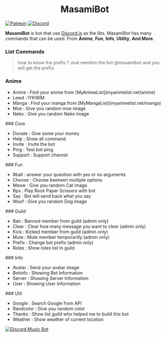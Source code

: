 <h1 align="center">MasamiBot</h1>

[![Patreon](http://ionicabizau.github.io/badges/patreon.svg)](https://patreon.com/masamiakizuki)
[![Discord](https://discordapp.com/api/guilds/411750522345881621/embed.png)](https://discord.io/masamibot-official)

**MasamiBot** is bot that use [Discord.js](https://discord.js.org/#/) as the libs. MasamiBot has many commands that can be used. From **Anime**, **Fun**, **Info**, **Utility**, **And More**.

### List Commands
> how to know the prefix ? Just mention the bot @masamibot and you will get the prefix.

### Anime
<ul>
  <li>Anime : Find your anime from [MyAnimeList](myanimelist.net/anime)</li>
  <li>Lewd : IYKWIM</li>
  <li>Manga : Find your manga from [MyMangaList](myanimelist.net/manga)</li>
  <li>Moe : Give you random moe image</li>
  <li>Neko : Give you random Neko Image</li>
</ul> 
### Core
<ul>
  <li>Donate : Give some your money</li>
  <li>Help : Show all command</li>
  <li>Invite : Invite the bot</li>
  <li>Ping : Test bot ping</li>
  <li>Support : Support channel</li>
</ul>
### Fun
<ul>
  <li>8ball : answer your question with yes or no arguments</li>
  <li>Choose : Choose beetwen multiple options</li>
  <li>Meow : Give you random Cat image</li>
  <li>Rps : Play Rock Paper Scissors with bot</li>
  <li>Say : Bot will send back what you say</li>
  <li>Woof : Give you random Dog image</li>
</ul>
### Guild
<ul>
  <li>Ban : Banned member from guild (admin only)</li>
  <li>Clear : Clear how many message you want to clear (admin only)</li>
  <li>Kick : Kicked member from guild (admin only)</li>
  <li>Mute : Mute member temporarilly (admin only)</li>
  <li>Prefix : Change bot prefix (admin only)</li>
  <li>Roles : Show roles list in guild</li>
</ul>
### Info
<ul>
  <li>Avatar : Send your avatar image</li>
  <li>Botinfo : Showing Bot Information</li>
  <li>Server : Showing Server Information</li>
  <li>User : Showing User Information</li>
</ul>
### Util
<ul>
  <li>Google : Search Google from API</li>
  <li>Randcolor : Give you random color</li>
  <li>Thanks : Show list guild who helped me to build this bot</li>
  <li>Weather : Show weather of current location</li>
</ul>
<a target="_blank" onclick="trackRegularWebClick('MasamiBot', 'description');" href="https://discordbots.org/bot/423306939854749697">
  <img src="https://discordbots.org/api/widget/423306939854749697.svg" alt="Discord Music Bot">
</a>
